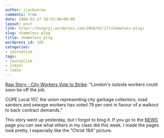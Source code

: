```yaml
---
author: jjackunrau
comments: true
date: 2004-02-27 20:53:00+00:00
layout: post
link: https://hungryj.wordpress.com/2004/02/27/shameless-plug/
slug: shameless-plug
title: shameless plug
wordpress_id: 189
categories:
- journalism
tags:
- journalism
- jskool
- radio
---
```


[Raw Story - City Workers Vote to Strike](http://www.fims.uwo.ca/radio/newraw/news/Feb262004/Feb262004articles/strike.htm): "London's outside workers could soon be off the job.

CUPE Local 107, the union representing city garbage collectors, road sanders and sewage workers has voted 79 per cent in favour of a walkout to back contract demands."

This story went up yesterday, but I forgot to blog it.  If you go to the [NEWS](http://www.fims.uwo.ca/radio/newraw/news/contents.htm) page you can see what others in my class did this week.  I made the pages look pretty.  I especially like the "Christ 18A" picture.
